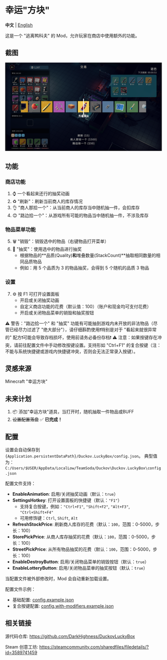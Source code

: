 # 幸运"方块"

**中文** | [English](README.EN.md)

这是一个 "逃离鸭科夫" 的 Mod，允许玩家在商店中使用额外的功能。

## 截图

![截图](imgs/Screenshot.png)

## 功能

### 商店功能
1. ⌚ 一个看起来还行的抽奖动画
2. ♻️ "刷新"：刷新当前商人的库存情况
3. 👌 "商人那拾一个"：从当前商人的库存当中随机抽一件，会扣库存
4. 😊 "路边拾一个"：从游戏所有可能的物品当中随机抽一件，不涉及库存

### 物品菜单功能
5. 🗑️ "销毁"：销毁选中的物品（右键物品打开菜单）
6. 🎰 "抽奖"：使用选中的物品进行抽奖
   - 根据物品的**品质(Quality)**和**堆叠数量(StackCount)**抽取相同数量的相同品质物品
   - 例如：用 5 个品质为 3 的物品抽奖，会得到 5 个随机的品质 3 物品

### 设置
7. ⚙️ 按 F1 可打开设置面板
   - 开启或关闭抽奖动画
   - 自定义商店功能的花费（默认值：100）（账户和现金均可支付花费）
   - 开启或关闭物品菜单的销毁和抽奖按钮

⚠️ 警告："路边拾一个" 和 "抽奖" 功能有可能抽到游戏内未开放的非法物品（尽管已经尽力过滤了 "绝大部分"），请仔细斟酌使用❗特别是对于 "看起来就很异常的" 配方❗可能会导致存档损坏，使用前请务必备份存档❗
⚠️ 注意：如果按键存在冲突，请前往配置文件中手动修改按键设置。支持形如 "Ctrl+F1" 的复合按键（注：不能与系统快捷键或游戏内快捷键冲突，否则会无法正常录入按键）。

## 灵感来源

Minecraft "幸运方块"

## 未来计划

1. 📦 添加"幸运方块"道具，当打开时，随机抽取一件物品或BUFF
2. ~~设置配置落盘~~ ✅ **已完成！**

## 配置

设置会自动保存到 `{Application.persistentDataPath}/Duckov.LuckyBox/config.json`。 典型值为：`C:/Users/$USER/AppData/LocalLow/TeamSoda/Duckov\Duckov.LuckyBox\config.json`

配置文件支持：
- **EnableAnimation**: 启用/关闭抽奖动画（默认：`true`）
- **SettingsHotkey**: 打开设置面板的快捷键（默认：`"F1"`）
  - 支持复合按键，例如：`"Ctrl+F1"`, `"Shift+F2"`, `"Alt+F3"`, `"Ctrl+Shift+F4"`
  - 可用修饰键：`Ctrl`, `Shift`, `Alt`
- **RefreshStockPrice**: 刷新商人库存的花费（默认：`100`，范围：0-5000，步长：100）
- **StorePickPrice**: 从商人库存抽奖的花费（默认：`100`，范围：0-5000，步长：100）
- **StreetPickPrice**: 从所有物品抽奖的花费（默认：`100`，范围：0-5000，步长：100）
- **EnableDestroyButton**: 启用/关闭物品菜单的销毁按钮（默认：`true`）
- **EnableLotteryButton**: 启用/关闭物品菜单的抽奖按钮（默认：`true`）

当配置文件被外部修改时，Mod 会自动重新加载设置。

配置文件示例：
- 基础配置: [config.example.json](config.example.json)
- 复合按键配置: [config.with-modifiers.example.json](config.with-modifiers.example.json)

## 相关链接

源代码仓库: https://github.com/DarkHighness/DuckovLuckyBox

Steam 创意工坊: https://steamcommunity.com/sharedfiles/filedetails/?id=3589741459
